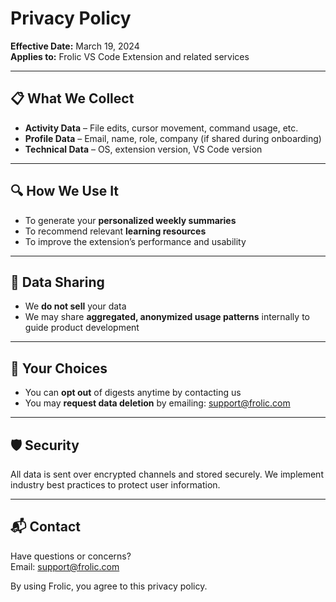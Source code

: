 # Privacy Policy

**Effective Date:** March 19, 2024  
**Applies to:** Frolic VS Code Extension and related services

---

## 📋 What We Collect

- **Activity Data** – File edits, cursor movement, command usage, etc.
- **Profile Data** – Email, name, role, company (if shared during onboarding)
- **Technical Data** – OS, extension version, VS Code version

---

## 🔍 How We Use It

- To generate your **personalized weekly summaries**
- To recommend relevant **learning resources**
- To improve the extension’s performance and usability

---

## 🤝 Data Sharing

- We **do not sell** your data
- We may share **aggregated, anonymized usage patterns** internally to guide product development

---

## 🔐 Your Choices

- You can **opt out** of digests anytime by contacting us
- You may **request data deletion** by emailing: [support@frolic.com](mailto:support@frolic.com)

---

## 🛡️ Security

All data is sent over encrypted channels and stored securely. We implement industry best practices to protect user information.

---

## 📬 Contact

Have questions or concerns?  
Email: [support@frolic.com](mailto:support@frolic.com)

By using Frolic, you agree to this privacy policy.